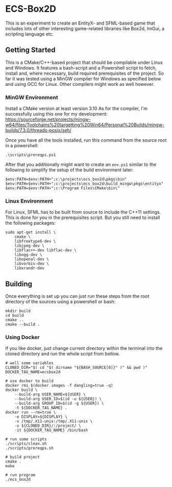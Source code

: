 # ECS-Box2D

This is an experiment to create an EntityX- and SFML-based game that includes lots of
other interesting game-related libraries like Box2d, ImGui, a scripting language etc.

## Getting Started

This is a CMake/C++-based project that should be compilable under Linux and Windows. It
features a bash-script and a Powershell script to fetch, install and, where necessary,
build required prerequisites of the project. So far it was tested using a MinGW
compiler for Windows as specified below and using GCC for Linux. Other compilers might
work as well however.

### MinGW Environment

Install a CMake version at least version 3.10 As for the compiler, I'm successfully
using this one for my development:
https://sourceforge.net/projects/mingw-w64/files/Toolchains%20targetting%20Win64/Personal%20Builds/mingw-builds/7.3.0/threads-posix/seh/

Once you have all the tools installed, run this command from the source root in a
powershell:

```
.\scripts\prereqps.ps1
```

After that you additionally might want to create an `env.ps1` similar to the
following to simplify the setup of the build environment later:

```
$env:PATH=$env:PATH+";c:\projects\ecs_box2d\pkgs\bin"
$env:PATH=$env:PATH+";c:\projects\ecs_box2d\build_mingw\pkgs\entityx"
$env:PATH=$env:PATH+";c:\Program Files\CMake\bin\"
```

### Linux Environment

For Linux, SFML has to be built from source to include the C++11 settings. This
is done for you in the prerequisites script. But you still need to install the
following packages:

```
sudo apt-get install \
    cmake \
    libfreetype6-dev \
    libjpeg-dev \
    libflac++-dev libflac-dev \
    libogg-dev \
    libopenal-dev \
    libvorbis-dev \
    libxrandr-dev
```

## Building

Once everything is set up you can just run these steps from the root directory of the
sources using a powershell or bash:

```
mkdir build
cd build
cmake ..
cmake --build .
```

### Using Docker

If you like docker, just change current directory within the terminal into the cloned directory
and run the whole script from bellow.


```
# well some variables
CLONED_DIR="$( cd "$( dirname "${BASH_SOURCE[0]}" )" && pwd )"
DOCKER_TAG_NAME=ecsbox2d

# use docker to build
docker rmi $(docker images -f dangling=true -q)
docker build \
    --build-arg USER_NAME=${USER} \
    --build-arg USER_ID=$(id -u ${USER}) \
    --build-arg GROUP_ID=$(id -g ${USER}) \
    -t ${DOCKER_TAG_NAME} .
docker run --rm=true \
    -e DISPLAY=${DISPLAY} \
    -v /tmp/.X11-unix:/tmp/.X11-unix \
    -v ${CLONED_DIR}/:/project/ \
    -it ${DOCKER_TAG_NAME} /bin/bash

# run some scripts
./scripts/clean.sh
./scripts/prereqps.sh

# build project
cmake .
make

# run program
./ecs_box2d

```
